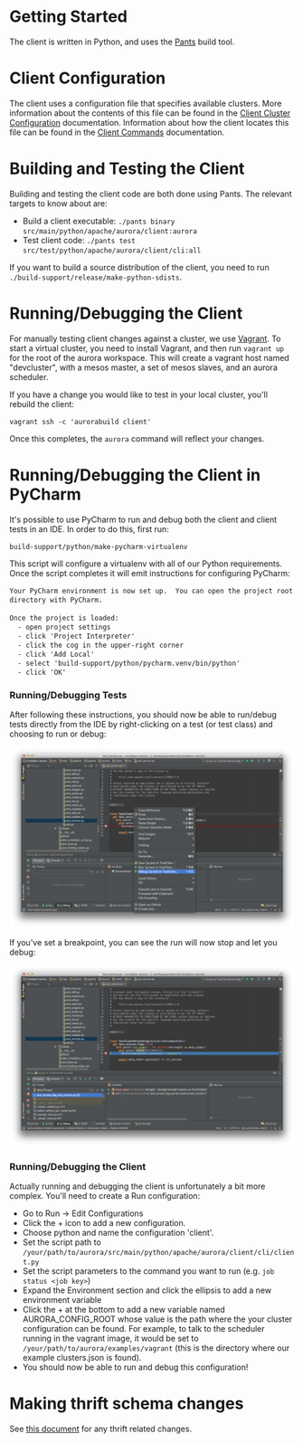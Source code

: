 Getting Started
===============

The client is written in Python, and uses the
[Pants](http://pantsbuild.github.io/python-readme.html) build tool.

Client Configuration
====================

The client uses a configuration file that specifies available clusters. More information about the
contents of this file can be found in the
[Client Cluster Configuration](/documentation/0.11.0/client-cluster-configuration/) documentation. Information about
how the client locates this file can be found in the
[Client Commands](/documentation/0.11.0/client-commands/#cluster-configuration) documentation.

Building and Testing the Client
===============================

Building and testing the client code are both done using Pants. The relevant targets to know about
are:

   * Build a client executable: `./pants binary src/main/python/apache/aurora/client:aurora`
   * Test client code: `./pants test src/test/python/apache/aurora/client/cli:all`

If you want to build a source distribution of the client, you need to run `./build-support/release/make-python-sdists`.

Running/Debugging the Client
============================

For manually testing client changes against a cluster, we use [Vagrant](https://www.vagrantup.com/).
To start a virtual cluster, you need to install Vagrant, and then run `vagrant up` for the root of
the aurora workspace. This will create a vagrant host named "devcluster", with a mesos master, a set
of mesos slaves, and an aurora scheduler.

If you have a change you would like to test in your local cluster, you'll rebuild the client:

    vagrant ssh -c 'aurorabuild client'

Once this completes, the `aurora` command will reflect your changes.

Running/Debugging the Client in PyCharm
=======================================

It's possible to use PyCharm to run and debug both the client and client tests in an IDE. In order
to do this, first run:

    build-support/python/make-pycharm-virtualenv

This script will configure a virtualenv with all of our Python requirements. Once the script
completes it will emit instructions for configuring PyCharm:

    Your PyCharm environment is now set up.  You can open the project root
    directory with PyCharm.

    Once the project is loaded:
      - open project settings
      - click 'Project Interpreter'
      - click the cog in the upper-right corner
      - click 'Add Local'
      - select 'build-support/python/pycharm.venv/bin/python'
      - click 'OK'

### Running/Debugging Tests

After following these instructions, you should now be able to run/debug tests directly from the IDE
by right-clicking on a test (or test class) and choosing to run or debug:

[![Debug Client Test](images/debug-client-test.png)](images/debug-client-test.png)

If you've set a breakpoint, you can see the run will now stop and let you debug:

[![Debugging Client Test](images/debugging-client-test.png)](images/debugging-client-test.png)

### Running/Debugging the Client

Actually running and debugging the client is unfortunately a bit more complex. You'll need to create
a Run configuration:

* Go to Run → Edit Configurations
* Click the + icon to add a new configuration.
* Choose python and name the configuration 'client'.
* Set the script path to `/your/path/to/aurora/src/main/python/apache/aurora/client/cli/client.py`
* Set the script parameters to the command you want to run (e.g. `job status <job key>`)
* Expand the Environment section and click the ellipsis to add a new environment variable
* Click the + at the bottom to add a new variable named AURORA_CONFIG_ROOT whose value is the
  path where the your cluster configuration can be found. For example, to talk to the scheduler
  running in the vagrant image, it would be set to `/your/path/to/aurora/examples/vagrant` (this
  is the directory where our example clusters.json is found).
* You should now be able to run and debug this configuration!

Making thrift schema changes
============================
See [this document](/documentation/0.11.0/thrift-deprecation/) for any thrift related changes.
